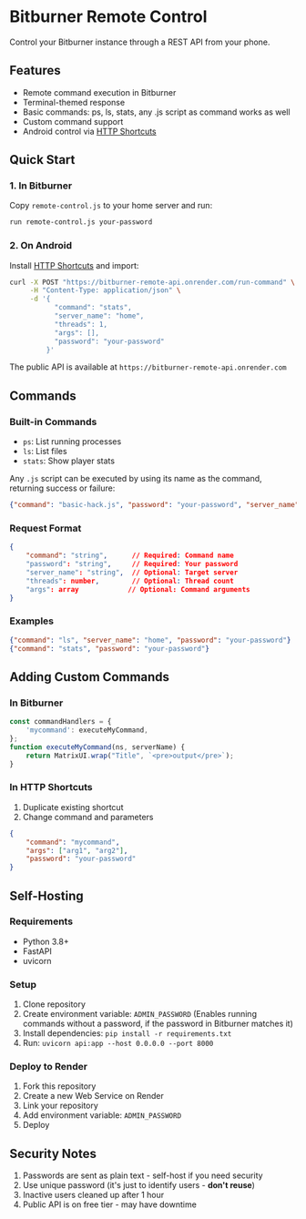 # Bitburner Remote Control
Control your Bitburner instance through a REST API from your phone.

## Features
- Remote command execution in Bitburner
- Terminal-themed response
- Basic commands: ps, ls, stats, any .js script as command works as well
- Custom command support
- Android control via [HTTP Shortcuts](https://github.com/Waboodoo/HTTP-Shortcuts)

## Quick Start
### 1. In Bitburner
Copy `remote-control.js` to your home server and run:
```bash
run remote-control.js your-password
```

### 2. On Android
Install [HTTP Shortcuts](https://github.com/Waboodoo/HTTP-Shortcuts) and import:
```bash
curl -X POST "https://bitburner-remote-api.onrender.com/run-command" \
     -H "Content-Type: application/json" \
     -d '{
           "command": "stats",
           "server_name": "home",
           "threads": 1,
           "args": [],
           "password": "your-password"
         }'
```
The public API is available at `https://bitburner-remote-api.onrender.com`

## Commands
### Built-in Commands
- `ps`: List running processes
- `ls`: List files
- `stats`: Show player stats

Any `.js` script can be executed by using its name as the command, returning success or failure:
```json
{"command": "basic-hack.js", "password": "your-password", "server_name": "home", "threads": 42, "args": ["n00dles"]}
```

### Request Format
```json
{
    "command": "string",      // Required: Command name
    "password": "string",     // Required: Your password
    "server_name": "string",  // Optional: Target server
    "threads": number,        // Optional: Thread count
    "args": array            // Optional: Command arguments
}
```

### Examples
```json
{"command": "ls", "server_name": "home", "password": "your-password"}
{"command": "stats", "password": "your-password"}
```

## Adding Custom Commands
### In Bitburner
```javascript
const commandHandlers = {
    'mycommand': executeMyCommand,
};
function executeMyCommand(ns, serverName) {
    return MatrixUI.wrap("Title", `<pre>output</pre>`);
}
```

### In HTTP Shortcuts
1. Duplicate existing shortcut
2. Change command and parameters
```json
{
    "command": "mycommand",
    "args": ["arg1", "arg2"],
    "password": "your-password"
}
```

## Self-Hosting
### Requirements
- Python 3.8+
- FastAPI
- uvicorn

### Setup
1. Clone repository
2. Create environment variable: `ADMIN_PASSWORD` (Enables running commands without a password, if the password in Bitburner matches it)
3. Install dependencies: `pip install -r requirements.txt`
4. Run: `uvicorn api:app --host 0.0.0.0 --port 8000`

### Deploy to Render
1. Fork this repository
2. Create a new Web Service on Render
3. Link your repository
4. Add environment variable: `ADMIN_PASSWORD`
5. Deploy

## Security Notes
1. Passwords are sent as plain text - self-host if you need security
2. Use unique password (it's just to identify users - **don't reuse**)
3. Inactive users cleaned up after 1 hour
4. Public API is on free tier - may have downtime
